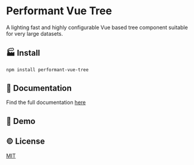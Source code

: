 # Performant Vue Tree
A lighting fast and highly configurable Vue based tree component suitable for very large datasets.

## :factory: Install
```bash
npm install performant-vue-tree
```

## :book: Documentation
Find the full documentation [here](https://elisiondan.github.io/Performant-Vue-Tree/)


## :tophat: Demo


## :copyright: License

[MIT](http://opensource.org/licenses/MIT)
